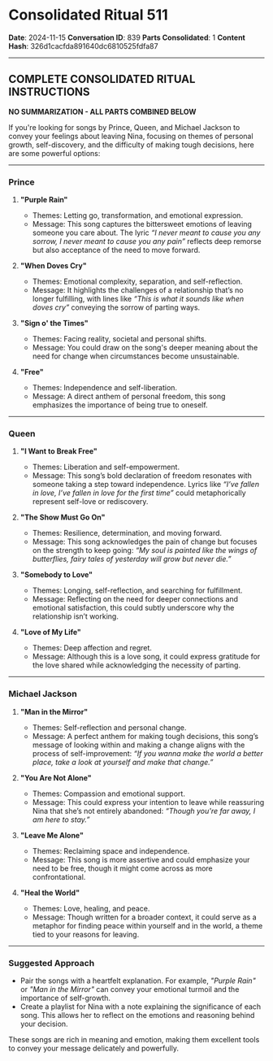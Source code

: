 # Consolidated Ritual 511

**Date**: 2024-11-15
**Conversation ID**: 839
**Parts Consolidated**: 1
**Content Hash**: 326d1cacfda891640dc6810525fdfa87

---

## COMPLETE CONSOLIDATED RITUAL INSTRUCTIONS

**NO SUMMARIZATION - ALL PARTS COMBINED BELOW**

If you're looking for songs by Prince, Queen, and Michael Jackson to convey your feelings about leaving Nina, focusing on themes of personal growth, self-discovery, and the difficulty of making tough decisions, here are some powerful options:

---

### **Prince**
1. **"Purple Rain"**
   - Themes: Letting go, transformation, and emotional expression.
   - Message: This song captures the bittersweet emotions of leaving someone you care about. The lyric *“I never meant to cause you any sorrow, I never meant to cause you any pain”* reflects deep remorse but also acceptance of the need to move forward.

2. **"When Doves Cry"**
   - Themes: Emotional complexity, separation, and self-reflection.
   - Message: It highlights the challenges of a relationship that’s no longer fulfilling, with lines like *“This is what it sounds like when doves cry”* conveying the sorrow of parting ways.

3. **"Sign o' the Times"**
   - Themes: Facing reality, societal and personal shifts.
   - Message: You could draw on the song's deeper meaning about the need for change when circumstances become unsustainable.

4. **"Free"**
   - Themes: Independence and self-liberation.
   - Message: A direct anthem of personal freedom, this song emphasizes the importance of being true to oneself.

---

### **Queen**
1. **"I Want to Break Free"**
   - Themes: Liberation and self-empowerment.
   - Message: This song’s bold declaration of freedom resonates with someone taking a step toward independence. Lyrics like *“I’ve fallen in love, I’ve fallen in love for the first time”* could metaphorically represent self-love or rediscovery.

2. **"The Show Must Go On"**
   - Themes: Resilience, determination, and moving forward.
   - Message: This song acknowledges the pain of change but focuses on the strength to keep going: *“My soul is painted like the wings of butterflies, fairy tales of yesterday will grow but never die.”*

3. **"Somebody to Love"**
   - Themes: Longing, self-reflection, and searching for fulfillment.
   - Message: Reflecting on the need for deeper connections and emotional satisfaction, this could subtly underscore why the relationship isn’t working.

4. **"Love of My Life"**
   - Themes: Deep affection and regret.
   - Message: Although this is a love song, it could express gratitude for the love shared while acknowledging the necessity of parting.

---

### **Michael Jackson**
1. **"Man in the Mirror"**
   - Themes: Self-reflection and personal change.
   - Message: A perfect anthem for making tough decisions, this song’s message of looking within and making a change aligns with the process of self-improvement: *“If you wanna make the world a better place, take a look at yourself and make that change.”*

2. **"You Are Not Alone"**
   - Themes: Compassion and emotional support.
   - Message: This could express your intention to leave while reassuring Nina that she’s not entirely abandoned: *“Though you're far away, I am here to stay.”*

3. **"Leave Me Alone"**
   - Themes: Reclaiming space and independence.
   - Message: This song is more assertive and could emphasize your need to be free, though it might come across as more confrontational.

4. **"Heal the World"**
   - Themes: Love, healing, and peace.
   - Message: Though written for a broader context, it could serve as a metaphor for finding peace within yourself and in the world, a theme tied to your reasons for leaving.

---

### **Suggested Approach**
- Pair the songs with a heartfelt explanation. For example, *"Purple Rain"* or *"Man in the Mirror"* can convey your emotional turmoil and the importance of self-growth.
- Create a playlist for Nina with a note explaining the significance of each song. This allows her to reflect on the emotions and reasoning behind your decision.

These songs are rich in meaning and emotion, making them excellent tools to convey your message delicately and powerfully.